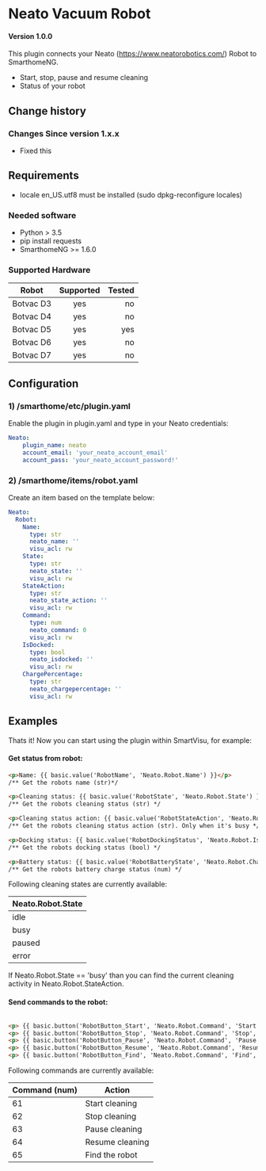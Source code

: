 # Neato Vacuum Robot

#### Version 1.0.0

This plugin connects your Neato (https://www.neatorobotics.com/) Robot to SmarthomeNG.
- Start, stop, pause and resume cleaning
- Status of your robot

## Change history

### Changes Since version 1.x.x

- Fixed this


## Requirements

- locale en_US.utf8 must be installed (sudo dpkg-reconfigure locales)

### Needed software

* Python > 3.5
* pip install requests
* SmarthomeNG >= 1.6.0


### Supported Hardware

| Robot         | Supported    | Tested |
| ------------- |:------------:| ------:|
| Botvac D3     | yes          | no     |
| Botvac D4     | yes          | no     |
| Botvac D5     | yes          | yes    |
| Botvac D6     | yes          | no     |
| Botvac D7     | yes          | no     |

## Configuration

### 1) /smarthome/etc/plugin.yaml

Enable the plugin in plugin.yaml and type in your Neato credentials:

```yaml
Neato:
    plugin_name: neato
    account_email: 'your_neato_account_email'
    account_pass: 'your_neato_account_password!'
```

### 2) /smarthome/items/robot.yaml

Create an item based on the template below:

```yaml
Neato:
  Robot:
    Name:
      type: str
      neato_name: ''
      visu_acl: rw
    State:
      type: str
      neato_state: ''
      visu_acl: rw
    StateAction:
      type: str
      neato_state_action: ''
      visu_acl: rw
    Command:
      type: num
      neato_command: 0
      visu_acl: rw
    IsDocked:
      type: bool
      neato_isdocked: ''
      visu_acl: rw
    ChargePercentage:
      type: str
      neato_chargepercentage: ''
      visu_acl: rw
```

## Examples

Thats it! Now you can start using the plugin within SmartVisu, for example:

#### Get status from robot:
```html
<p>Name: {{ basic.value('RobotName', 'Neato.Robot.Name') }}</p>
/** Get the robots name (str)*/

<p>Cleaning status: {{ basic.value('RobotState', 'Neato.Robot.State') }}</p>
/** Get the robots cleaning status (str) */

<p>Cleaning status action: {{ basic.value('RobotStateAction', 'Neato.Robot.StateAction') }}</p>
/** Get the robots cleaning status action (str). Only when it's busy */

<p>Docking status: {{ basic.value('RobotDockingStatus', 'Neato.Robot.IsDocked') }}</p>
/** Get the robots docking status (bool) */

<p>Battery status: {{ basic.value('RobotBatteryState', 'Neato.Robot.ChargePercentage') }}</p>
/** Get the robots battery charge status (num) */
```

Following cleaning states are currently available:

| Neato.Robot.State |
| ----------------- |
| idle              |
| busy              |
| paused            |
| error             |

If Neato.Robot.State == 'busy' than you can find the current cleaning activity in Neato.Robot.StateAction.


#### Send commands to the robot:

```html

<p> {{ basic.button('RobotButton_Start', 'Neato.Robot.Command', 'Start', '', '61', 'midi') }} </p>
<p> {{ basic.button('RobotButton_Stop', 'Neato.Robot.Command', 'Stop', '', '62', 'midi') }} </p>
<p> {{ basic.button('RobotButton_Pause', 'Neato.Robot.Command', 'Pause', '', '63', 'midi') }} </p>
<p> {{ basic.button('RobotButton_Resume', 'Neato.Robot.Command', 'Resume', '', '64', 'midi') }} </p>
<p> {{ basic.button('RobotButton_Find', 'Neato.Robot.Command', 'Find', '', '65', 'midi') }}</p>

```

Following commands are currently available:

| Command (num) | Action           |
| ------------- |------------------|
| 61            | Start cleaning   |
| 62            | Stop cleaning    |
| 63            | Pause cleaning   |
| 64            | Resume cleaning  |
| 65            | Find the robot   |





